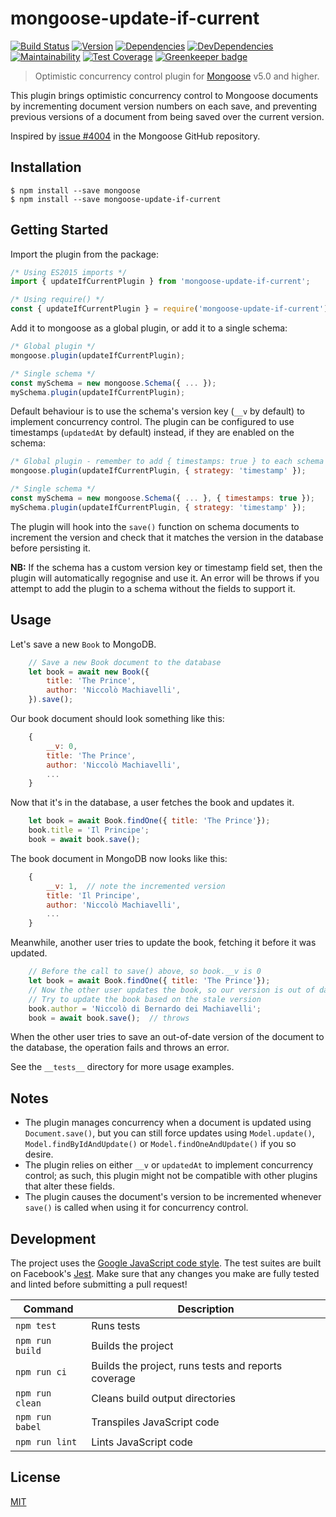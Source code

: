 # mongoose-update-if-current

[![Build Status](https://travis-ci.org/eoin-obrien/mongoose-update-if-current.svg?branch=master)](https://travis-ci.org/eoin-obrien/mongoose-update-if-current)
[![Version](https://img.shields.io/npm/v/mongoose-update-if-current.svg)](https://www.npmjs.com/package/mongoose-update-if-current)
[![Dependencies](https://david-dm.org/eoin-obrien/mongoose-update-if-current.svg)](https://david-dm.org/eoin-obrien/mongoose-update-if-current)
[![DevDependencies](https://david-dm.org/eoin-obrien/mongoose-update-if-current/dev-status.svg)](https://david-dm.org/eoin-obrien/mongoose-update-if-current?type=dev)
[![Maintainability](https://api.codeclimate.com/v1/badges/beece5b98159623e813a/maintainability)](https://codeclimate.com/github/eoin-obrien/mongoose-update-if-current/maintainability)
[![Test Coverage](https://api.codeclimate.com/v1/badges/beece5b98159623e813a/test_coverage)](https://codeclimate.com/github/eoin-obrien/mongoose-update-if-current/test_coverage) [![Greenkeeper badge](https://badges.greenkeeper.io/eoin-obrien/mongoose-update-if-current.svg)](https://greenkeeper.io/)

> Optimistic concurrency control plugin for [Mongoose](http://mongoosejs.com) v5.0 and higher.

This plugin brings optimistic concurrency control to Mongoose documents by incrementing document version numbers on each save, and preventing previous versions of a document from being saved over the current version.

Inspired by [issue #4004](https://github.com/Automattic/mongoose/issues/4004) in the Mongoose GitHub repository.

## Installation

```
$ npm install --save mongoose
$ npm install --save mongoose-update-if-current
```

## Getting Started

Import the plugin from the package:

```javascript
/* Using ES2015 imports */
import { updateIfCurrentPlugin } from 'mongoose-update-if-current';

/* Using require() */
const { updateIfCurrentPlugin } = require('mongoose-update-if-current');
```

Add it to mongoose as a global plugin, or add it to a single schema:

```javascript
/* Global plugin */
mongoose.plugin(updateIfCurrentPlugin);

/* Single schema */
const mySchema = new mongoose.Schema({ ... });
mySchema.plugin(updateIfCurrentPlugin);
```

Default behaviour is to use the schema's version key (`__v` by default) to implement concurrency control.
The plugin can be configured to use timestamps (`updatedAt` by default) instead, if they are enabled on the schema:

```javascript
/* Global plugin - remember to add { timestamps: true } to each schema */
mongoose.plugin(updateIfCurrentPlugin, { strategy: 'timestamp' });

/* Single schema */
const mySchema = new mongoose.Schema({ ... }, { timestamps: true });
mySchema.plugin(updateIfCurrentPlugin, { strategy: 'timestamp' });
```

The plugin will hook into the `save()` function on schema documents to increment the version and check that it matches the version in the database before persisting it.

**NB:** If the schema has a custom version key or timestamp field set, then the plugin will automatically regognise and use it. An error will be throws if you attempt to add the plugin to a schema without the fields to support it.

## Usage

Let's save a new `Book` to MongoDB.

```javascript
    // Save a new Book document to the database
    let book = await new Book({
        title: 'The Prince',
        author: 'Niccolò Machiavelli',
    }).save();
```

Our book document should look something like this:

```javascript
    {
        __v: 0,
        title: 'The Prince',
        author: 'Niccolò Machiavelli',
        ...
    }
```

Now that it's in the database, a user fetches the book and updates it.

```javascript
    let book = await Book.findOne({ title: 'The Prince'});
    book.title = 'Il Principe';
    book = await book.save();
```

The book document in MongoDB now looks like this:

```javascript
    {
        __v: 1,  // note the incremented version
        title: 'Il Principe',
        author: 'Niccolò Machiavelli',
        ...
    }
```

Meanwhile, another user tries to update the book, fetching it before it was updated.

```javascript
    // Before the call to save() above, so book.__v is 0
    let book = await Book.findOne({ title: 'The Prince'});
    // Now the other user updates the book, so our version is out of date
    // Try to update the book based on the stale version
    book.author = 'Niccolò di Bernardo dei Machiavelli';
    book = await book.save();  // throws
```

When the other user tries to save an out-of-date version of the document to the database, the operation fails and throws an error.

See the `__tests__` directory for more usage examples.

## Notes

- The plugin manages concurrency when a document is updated using `Document.save()`, but you can still force updates using `Model.update()`, `Model.findByIdAndUpdate()` or `Model.findOneAndUpdate()` if you so desire.
- The plugin relies on either `__v` or `updatedAt` to implement concurrency control; as such, this plugin might not be compatible with other plugins that alter these fields.
- The plugin causes the document's version to be incremented whenever `save()` is called when using it for concurrency control.

## Development

The project uses the [Google JavaScript code style](https://google.github.io/styleguide/jsguide.html). The test suites are built on Facebook's [Jest](https://facebook.github.io/jest/). Make sure that any changes you make are fully tested and linted before submitting a pull request!

| Command | Description |
| --- | --- |
| `npm test` | Runs tests |
| `npm run build` | Builds the project |
| `npm run ci` | Builds the project, runs tests and reports coverage |
| `npm run clean` | Cleans build output directories |
| `npm run babel` | Transpiles JavaScript code |
| `npm run lint` | Lints JavaScript code |

## License

[MIT](http://eoin.mit-license.org)
